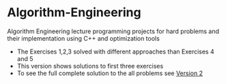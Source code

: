 # Algorithm-Engineering
Algorithm Engineering lecture programming projects for hard problems and their implementation using C++ and optimization tools

- The Exercises 1,2,3 solved with different approaches than Exercises 4 and 5
- This version shows solutions to first three exercises 
- To see the full complete solution to the all problems see [Version 2](https://github.com/mertsaner/AlgorithmEngineering_v2.0 "Github Repo of Version 2")
